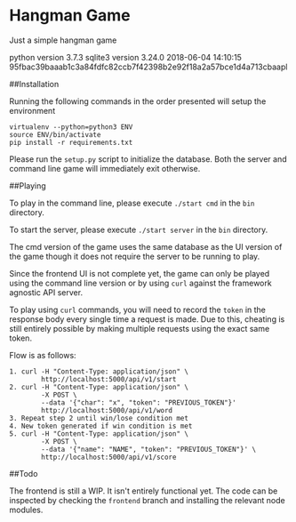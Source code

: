 Hangman Game
=====
Just a simple hangman game

python version 3.7.3
sqlite3 version 3.24.0 2018-06-04 14:10:15 95fbac39baaab1c3a84fdfc82ccb7f42398b2e92f18a2a57bce1d4a713cbaapl

##Installation

Running the following commands in the order presented will setup the environment

```
virtualenv --python=python3 ENV
source ENV/bin/activate
pip install -r requirements.txt
```

Please run the `setup.py` script to initialize the database. Both the server and command line game will immediately exit otherwise.

##Playing

To play in the command line, please execute `./start cmd` in the `bin` directory.

To start the server, please execute `./start server` in the `bin` directory.

The cmd version of the game uses the same database as the UI version of the game though it does not require the server to be running to play.

Since the frontend UI is not complete yet, the game can only be played using the command line version or by using `curl` against the framework agnostic API server. 

To play using `curl` commands, you will need to record the `token` in the response body every single time a request is made. Due to this, cheating is still entirely possible by making multiple requests using the exact same token.

Flow is as follows:


```
1. curl -H "Content-Type: application/json" \ 
		http://localhost:5000/api/v1/start
2. curl -H "Content-Type: application/json" \
		-X POST \
		--data '{"char": "x", "token": "PREVIOUS_TOKEN"}'
		http://localhost:5000/api/v1/word
3. Repeat step 2 until win/lose condition met
4. New token generated if win condition is met
5. curl -H "Content-Type: application/json" \
		-X POST \
		--data '{"name": "NAME", "token": "PREVIOUS_TOKEN"}' \
		http://localhost:5000/api/v1/score
```


##Todo

The frontend is still a WIP. It isn't entirely functional yet. The code can be inspected by checking the `frontend` branch and installing the relevant node modules. 
